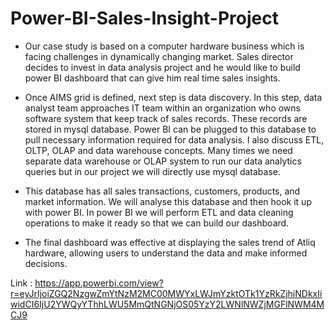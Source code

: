 # Power-BI-Sales-Insight-Project


* Our case study is based on a computer hardware business which is facing challenges in dynamically changing market. Sales director decides to invest in data analysis project and he would like to build power BI dashboard that can give him real time sales insights.

* Once AIMS grid is defined, next step is data discovery. In this step, data analyst team approaches IT team within an organization who owns software system that keep track of sales records. These records are stored in mysql database. Power BI can be plugged to this database to pull necessary information required for data analysis. I also discuss ETL, OLTP, OLAP and data warehouse concepts. Many times we need separate data warehouse or OLAP system to run our data analytics queries but in our project we will directly use mysql database.

* This database has all sales transactions, customers, products, and market information. We will analyse this database and then hook it up with power BI. In power BI we will perform ETL and data cleaning operations to make it ready so that we can build our dashboard.

* The final dashboard was effective at displaying the sales trend of Atliq hardware, allowing users to understand the data and make informed decisions.


Link : https://app.powerbi.com/view?r=eyJrIjoiZGQ2NzgwZmYtNzM2MC00MWYxLWJmYzktOTk1YzRkZjhiNDkxIiwidCI6IjU2YWQyYThhLWU5MmQtNGNjOS05YzY2LWNlNWZjMGFlNWM4MCJ9
